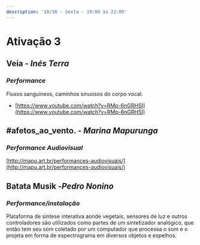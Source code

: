 ```yaml
---
description: '18/10 - Sexta - 19:00 às 22:00'
---
```


# Ativação 3

## **Veia**​ - _Inés Terra_

### _Performance_

Fluxos sanguíneos, caminhos sinuosos do corpo vocal.

* [https://www.youtube.com/watch?v=RMp-6nGRHSI](https://www.youtube.com/watch?v=RMp-6nGRHSI)

## **\#afetos\_ao\_vento**​. - _Marina Mapurunga_

### _Performance Audiovisual_

[http://mapu.art.br/performances-audiovisuais/](http://mapu.art.br/performances-audiovisuais/)



## **Batata Musik -** ​_Pedro Nonino_

### _Performance/instalação_

Plataforma de síntese interativa aonde vegetais, sensores de luz e outros controladores são utilizados como partes de um sintetizador analógico, que então tem seu som coletado por um computador que processa o som e o projeta em forma de espectrograma em diversos objetos e espelhos.

